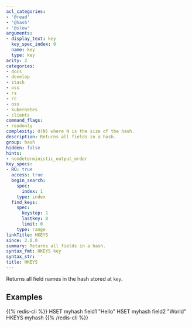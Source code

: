 ```yaml
---
acl_categories:
- '@read'
- '@hash'
- '@slow'
arguments:
- display_text: key
  key_spec_index: 0
  name: key
  type: key
arity: 2
categories:
- docs
- develop
- stack
- oss
- rs
- rc
- oss
- kubernetes
- clients
command_flags:
- readonly
complexity: O(N) where N is the size of the hash.
description: Returns all fields in a hash.
group: hash
hidden: false
hints:
- nondeterministic_output_order
key_specs:
- RO: true
  access: true
  begin_search:
    spec:
      index: 1
    type: index
  find_keys:
    spec:
      keystep: 1
      lastkey: 0
      limit: 0
    type: range
linkTitle: HKEYS
since: 2.0.0
summary: Returns all fields in a hash.
syntax_fmt: HKEYS key
syntax_str: ''
title: HKEYS
---
```

Returns all field names in the hash stored at `key`.

## Examples

{{% redis-cli %}}
HSET myhash field1 "Hello"
HSET myhash field2 "World"
HKEYS myhash
{{% /redis-cli %}}


